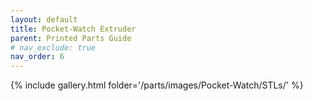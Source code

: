 ```yaml
---
layout: default
title: Pocket-Watch Extruder
parent: Printed Parts Guide
# nav_exclude: true
nav_order: 6
---
```


{% include gallery.html folder='/parts/images/Pocket-Watch/STLs/' %}
